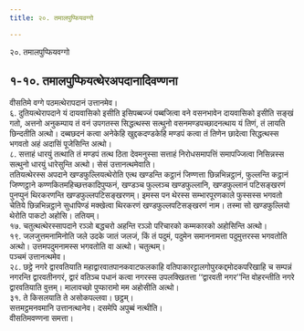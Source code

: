 ```yaml
---
title: २०. तमालपुप्फियवग्गो

---
```

२०. तमालपुप्फियवग्गो  


## १-१०. तमालपुप्फियत्थेरअपदानादिवण्णना

वीसतिमे वग्गे पठमत्थेरापदानं उत्तानमेव।  
६. दुतियत्थेरापदाने यं दायवासिको इसीति इसिपब्बज्जं पब्बजित्वा वने वसनभावेन दायवासिको इसीति सङ्खं गतो, अत्तनो अनुकम्पाय तं वनं उपगतस्स सिद्धत्थस्स सत्थुनो वसनमण्डपच्छादनत्थाय यं तिणं, तं लायति छिन्दतीति अत्थो। दब्बछदनं कत्वा अनेकेहि खुद्दकदण्डकेहि मण्डपं कत्वा तं तिणेन छादेत्वा सिद्धत्थस्स भगवतो अहं अदासिं पूजेसिन्ति अत्थो।  
८. सत्ताहं धारयुं तत्थाति तं मण्डपं तत्थ ठिता देवमनुस्सा सत्ताहं निरोधसमापत्तिं समापज्जित्वा निसिन्नस्स सत्थुनो धारयुं धारेसुन्ति अत्थो। सेसं उत्तानत्थमेवाति।  
ततियत्थेरस्स अपदाने खण्डफुल्लियत्थेरोति एत्थ खण्डन्ति कट्ठानं जिण्णत्ता छिन्नभिन्नट्ठानं, फुल्लन्ति कट्ठानं जिण्णट्ठाने कण्णकितमहिच्छत्तकादिपुप्फनं, खण्डञ्च फुल्लञ्च खण्डफुल्लानि, खण्डफुल्लानं पटिसङ्खरणं पुनप्पुनं थिरकरणन्ति खण्डफुल्लपटिसङ्खरणम्। इमस्स पन थेरस्स सम्भारपूरणकाले फुस्सस्स भगवतो चेतिये छिन्नभिन्नट्ठाने सुधापिण्डं मक्खेत्वा थिरकरणं खण्डफुल्लपटिसङ्खरणं नाम। तस्मा सो खण्डफुल्लियो थेरोति पाकटो अहोसि। ततियम्।  
१७. चतुत्थत्थेरस्सापदाने रञ्ञो बद्धचरो अहन्ति रञ्ञो परिचारको कम्मकारको अहोसिन्ति अत्थो।  
१९. जलजुत्तमनामिनोति जले उदके जातं जलजं, किं तं पदुमं, पदुमेन समाननामत्ता पदुमुत्तरस्स भगवतोति अत्थो। उत्तमपदुमनामस्स भगवतोति वा अत्थो। चतुत्थम्।  
पञ्चमं उत्तानत्थमेव।  
२८. छट्ठे नगरे द्वारवतियाति महाद्वारवातपानकवाटफलकाहि वतिपाकारट्टालगोपुरकद्दमोदकपरिखाहि च सम्पन्नं नगरन्ति द्वारवतीनगरं, द्वारं वतिञ्च पधानं कत्वा नगरस्स उपलक्खितत्ता ‘‘द्वारवती नगर’’न्ति वोहरन्तीति नगरे द्वारवतियाति वुत्तम्। मालावच्छो पुप्फारामो मम अहोसीति अत्थो।  
३१. ते किसलयाति ते असोकपल्लवा। छट्ठम्।  
सत्तमट्ठमनवमानि उत्तानत्थानेव। दसमेपि अपुब्बं नत्थीति।  
वीसतिमवण्णना समत्ता।  